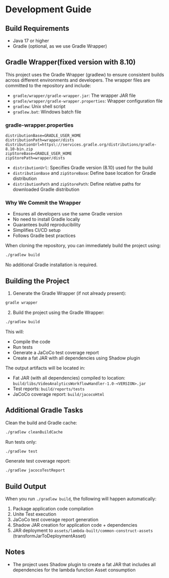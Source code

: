 # Development Guide

## Build Requirements
- Java 17 or higher
- Gradle (optional, as we use Gradle Wrapper)

## Gradle Wrapper(fixed version with 8.10)
This project uses the Gradle Wrapper (gradlew) to ensure consistent builds across different environments and developers. The wrapper files are committed to the repository and include:

- `gradle/wrapper/gradle-wrapper.jar`: The wrapper JAR file
- `gradle/wrapper/gradle-wrapper.properties`: Wrapper configuration file
- `gradlew`: Unix shell script
- `gradlew.bat`: Windows batch file

### gradle-wrapper.properties
```properties
distributionBase=GRADLE_USER_HOME
distributionPath=wrapper/dists
distributionUrl=https\://services.gradle.org/distributions/gradle-8.10-bin.zip
zipStoreBase=GRADLE_USER_HOME
zipStorePath=wrapper/dists
```

- `distributionUrl`: Specifies Gradle version (8.10) used for the build
- `distributionBase` and `zipStoreBase`: Define base location for Gradle distribution
- `distributionPath` and `zipStorePath`: Define relative paths for downloaded Gradle distribution

### Why We Commit the Wrapper
- Ensures all developers use the same Gradle version
- No need to install Gradle locally
- Guarantees build reproducibility
- Simplifies CI/CD setup
- Follows Gradle best practices

When cloning the repository, you can immediately build the project using:
```bash
./gradlew build
```

No additional Gradle installation is required.

## Building the Project

1. Generate the Gradle Wrapper (if not already present):
```bash
gradle wrapper
```

2. Build the project using the Gradle Wrapper:
```bash
./gradlew build
```

This will:
- Compile the code
- Run tests
- Generate a JaCoCo test coverage report
- Create a fat JAR with all dependencies using Shadow plugin

The output artifacts will be located in:
- Fat JAR (with all dependencies) compiled to location: `build/libs/VideoAnalyticsWorkflowHandler-1.0-<VERSION>.jar`
- Test reports: `build/reports/tests`
- JaCoCo coverage report: `build/jacocoHtml`

## Additional Gradle Tasks

Clean the build and Gradle cache:
```bash
./gradlew cleanBuildCache
```

Run tests only:
```bash
./gradlew test
```

Generate test coverage report:
```bash
./gradlew jacocoTestReport
```

## Build Output
When you run `./gradlew build`, the following will happen automatically:
1. Package application code compilation
2. Unite Test execution
3. JaCoCo test coverage report generation
4. Shadow JAR creation for application code + dependencies
5. JAR deployment to `assets/lambda-built/common-construct-assets` (transformJarToDeploymentAsset)

## Notes
- The project uses Shadow plugin to create a fat JAR that includes all dependencies for the lambda function Asset consumption